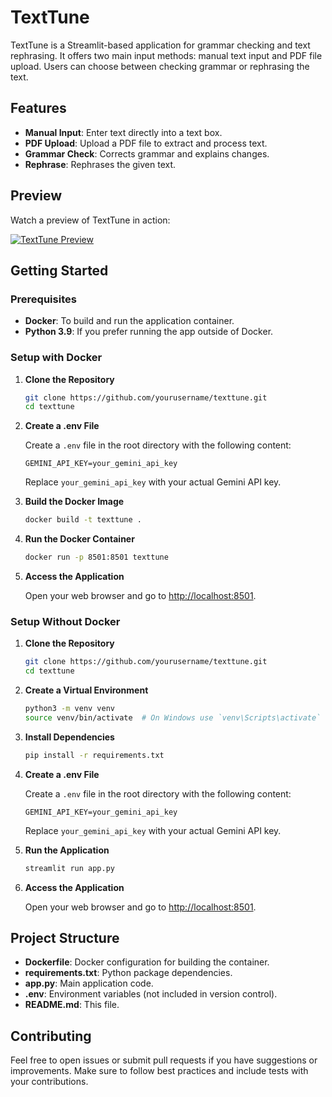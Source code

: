 # TextTune

TextTune is a Streamlit-based application for grammar checking and text rephrasing. It offers two main input methods: manual text input and PDF file upload. Users can choose between checking grammar or rephrasing the text.

## Features

- **Manual Input**: Enter text directly into a text box.
- **PDF Upload**: Upload a PDF file to extract and process text.
- **Grammar Check**: Corrects grammar and explains changes.
- **Rephrase**: Rephrases the given text.

## Preview

Watch a preview of TextTune in action:

[![TextTune Preview](https://img.youtube.com/vi/D3UgIbl_VTI/0.jpg)](https://youtu.be/D3UgIbl_VTI)

## Getting Started

### Prerequisites

- **Docker**: To build and run the application container.
- **Python 3.9**: If you prefer running the app outside of Docker.

### Setup with Docker

1. **Clone the Repository**

    ```bash
    git clone https://github.com/yourusername/texttune.git
    cd texttune
    ```

2. **Create a .env File**

    Create a `.env` file in the root directory with the following content:

    ```env
    GEMINI_API_KEY=your_gemini_api_key
    ```

    Replace `your_gemini_api_key` with your actual Gemini API key.

3. **Build the Docker Image**

    ```bash
    docker build -t texttune .
    ```

4. **Run the Docker Container**

    ```bash
    docker run -p 8501:8501 texttune
    ```

5. **Access the Application**

    Open your web browser and go to [http://localhost:8501](http://localhost:8501).

### Setup Without Docker

1. **Clone the Repository**

    ```bash
    git clone https://github.com/yourusername/texttune.git
    cd texttune
    ```

2. **Create a Virtual Environment**

    ```bash
    python3 -m venv venv
    source venv/bin/activate  # On Windows use `venv\Scripts\activate`
    ```

3. **Install Dependencies**

    ```bash
    pip install -r requirements.txt
    ```

4. **Create a .env File**

    Create a `.env` file in the root directory with the following content:

    ```env
    GEMINI_API_KEY=your_gemini_api_key
    ```

    Replace `your_gemini_api_key` with your actual Gemini API key.

5. **Run the Application**

    ```bash
    streamlit run app.py
    ```

6. **Access the Application**

    Open your web browser and go to [http://localhost:8501](http://localhost:8501).

## Project Structure

- **Dockerfile**: Docker configuration for building the container.
- **requirements.txt**: Python package dependencies.
- **app.py**: Main application code.
- **.env**: Environment variables (not included in version control).
- **README.md**: This file.

## Contributing

Feel free to open issues or submit pull requests if you have suggestions or improvements. Make sure to follow best practices and include tests with your contributions.

